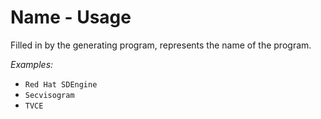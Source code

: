 # Name - Usage

Filled in by the generating program, represents the name of the program.

*Examples:*

* `Red Hat SDEngine`
* `Secvisogram`
* `TVCE`
